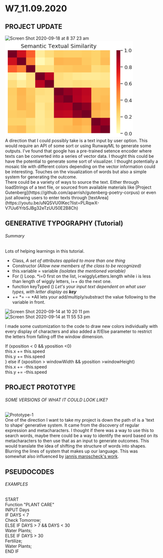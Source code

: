 # W7_11.09.2020

## PROJECT UPDATE
<img width="814" alt="Screen Shot 2020-09-18 at 8 37 23 am" src="https://user-images.githubusercontent.com/68724434/93535399-36e4f880-f98a-11ea-9b5e-a0141754ce21.png">
</br> 
<img src ="https://github.com/mikewlam/S2A/blob/master/WK7/semantictextual.png">
</br>
A direction that I could possibly take is a text input by user option. This would require an API of some sort or using RunwayML to generate some outputs. I've found that google has a pre-trained setence encoder where texts can be converted into a series of vector data. I thought this could be have the potential to generate some sort of visualizer. I thought potentially a mosaic tile with different colors depending on the vector information could be interesting. Touches on the visualization of words but also a simple system for generating the outcome.</br>
There could be a variety of ways to source the text. Either through loadStrings of a text file, or sourced from available materials like [Project Gutenberg](https://github.com/aparrish/gutenberg-poetry-corpus) or even just allowing users to enter texts through [textArea](https://youtu.be/uNQSVU0IKec?list=PLRqwX-V7Uu6YrbSJBg32eTzUU50E2B8Ch)

## GENERATIVE TYPOGRAPHY (Tutorial)

###### Summary

Lots of helping learnings in this tutorial. </br>
* Class, *A set of attributes applied to more than one thing*
* Constructor *(Allow new members of the class to be recognized)*
* this.variable = variable *(isolates the mentioned variable)*
* For () Loop. *i=0 first on the list, i<wigglyLetters.length while i is less than length of wiggly letters, i++ do the next one.
* function keyTyped () *Let's your input text dependent on what user types, with letter display as **key***
* += *= -= *All lets your add/multiply/substract the value following to the variable in front.

![Screen Shot 2020-09-14 at 10 20 11 pm](https://user-images.githubusercontent.com/68724434/93153948-c6e63080-f745-11ea-9b94-5a5cb65a3109.png)</br>
![Screen Shot 2020-09-14 at 11 55 53 pm](https://user-images.githubusercontent.com/68724434/93153966-d2d1f280-f745-11ea-84ad-3d38f4f366f6.png)

I made some customization to the code to draw new colors individually with every display of characters and also added a If/Else parameter to restrict the letters from falling off the window dimension.

If (xposition < 0 && yposition <0)</br>
  this.x += this.speed</br>
  this.y += this.speed</br>
} else if (xposition > windowWidth && yposition >windowHeight)</br>
  this.x += -this.speed</br>
  this.y += -this.speed</br>


## PROJECT PROTOTYPE
###### SOME VERSIONS OF WHAT IT COULD LOOK LIKE?
![Prototype-1](https://user-images.githubusercontent.com/68724434/93170351-759c6800-f76a-11ea-81af-bd13054d08c3.gif)</br>
One of the direction I want to take my project is down the path of is a 'text to shape' generative system. It came from the discovery of regular expression and metacharacters. I thought if there was a way to use this to search words, maybe there could be a way to identify the word based on its metacharacters to then use that as an input to generate outcomes. This would translate the idea of shifting the structure of words into shapes. Blurring the lines of system that makes up our language. This was somewhat also influenced by [jannis maroscheck's work](https://github.com/mikewlam/S2A/tree/master/WK3). </br>




## PSEUDOCODES
###### EXAMPLES

START</br>
Function "PLANT CARE"</br>
INPUT Days</br>
IF DAYS < 7</br>
  Check Tomorrow;</br>
ELSE IF DAYS > 7 && DAYS < 30</br>
  Water Plants;</br>
ELSE IF DAYS > 30</br>
  Fertilize;</br>
  Water Plants;</br>
END IF</br>






